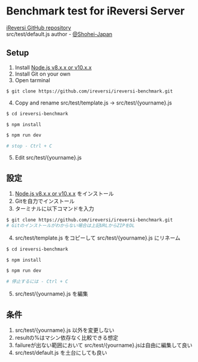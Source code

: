 # Benchmark test for iReversi Server
[iReversi GitHub repository](https://github.com/ireversi/ireversi-client)  
src/test/default.js author - [@Shohei-Japan](https://github.com/Shohei-Japan)

## Setup
1. Install [Node.js v8.x.x or v10.x.x](https://nodejs.org/en/)
1. Install Git on your own
1. Open tarminal

```bash
$ git clone https://github.com/ireversi/ireversi-benchmark.git
```

4. Copy and rename src/test/template.js -> src/test/{yourname}.js

```bash
$ cd ireversi-benchmark

$ npm install

$ npm run dev

# stop - Ctrl + C
```

5. Edit src/test/{yourname}.js

## 設定
1. [Node.js v8.x.x or v10.x.x](https://nodejs.org/ja/) をインストール
1. Gitを自力でインストール
1. ターミナルに以下コマンドを入力

```bash
$ git clone https://github.com/ireversi/ireversi-benchmark.git
# Gitのインストールがわからない場合は上記URLからZIPをDL
```

4. src/test/template.js をコピーして src/test/{yourname}.js にリネーム

```bash
$ cd ireversi-benchmark

$ npm install

$ npm run dev

# 停止するには - Ctrl + C
```

5. src/test/{yourname}.js を編集

## 条件
1. src/test/{yourname}.js 以外を変更しない
1. resultの%はマシン依存なく比較できる想定
1. failureが出ない範囲において src/test/{yourname}.jsは自由に編集して良い
1. src/test/default.js を土台にしても良い
